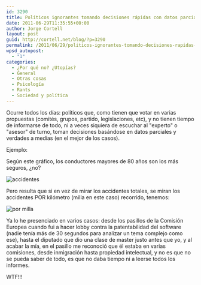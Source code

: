```yaml
---
id: 3290
title: Políticos ignorantes tomando decisiones rápidas con datos parciales
date: 2011-06-29T11:35:55+00:00
author: Jorge Cortell
layout: post
guid: http://cortell.net/blog/?p=3290
permalink: /2011/06/29/politicos-ignorantes-tomando-decisiones-rapidas-con-datos-parciales/
wpsd_autopost:
  - "1"
categories:
  - ¿Por qué no? ¿Utopías?
  - General
  - Otras cosas
  - Psicología
  - Rants
  - Sociedad y polí­tica
---
```

Ocurre todos los días: políticos que, como tienen que votar en varias propuestas (comités, grupos, partido, legislaciones, etc), y no tienen tiempo de informarse de todo, ni a veces siquiera de escuchar al "experto" o "asesor" de turno, toman decisiones basándose en datos parciales y verdades a medias (en el mejor de los casos).

Ejemplo:

Según este gráfico, los conductores mayores de 80 años son los más seguros, ¿no?

<img class="aligncenter" src="http://simplecomplexity.net/wp-content/uploads/2010/10/stataccidents.gif" alt="accidentes" />

Pero resulta que si en vez de mirar los accidentes totales, se miran los accidentes POR kilómetro (milla en este caso) recorrido, tenemos:

<img class="aligncenter" src="http://simplecomplexity.net/wp-content/uploads/2010/10/stataccidents2.gif" alt="por milla" />

Ya lo he presenciado en varios casos: desde los pasillos de la Comisión Europea cuando fui a hacer lobby contra la patentabilidad del software (nadie tenía más de 30 segundos para analizar un tema complejo como ese), hasta el diputado que dio una clase de master justo antes que yo, y al acabar la mía, en el pasillo me reconoció que él estaba en varias comisiones, desde inmigración hasta propiedad intelectual, y no es que no se pueda saber de todo, es que no daba tiempo ni a leerse todos los informes.

WTF!!!